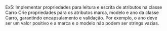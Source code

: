 Ex5: Implementar propriedades para leitura e escrita de atributos na classe Carro
Crie propriedades para os atributos marca, modelo e ano da classe Carro, garantindo encapsulamento e validação. Por exemplo, o ano deve ser um valor positivo e a marca e o modelo não podem ser strings vazias.
